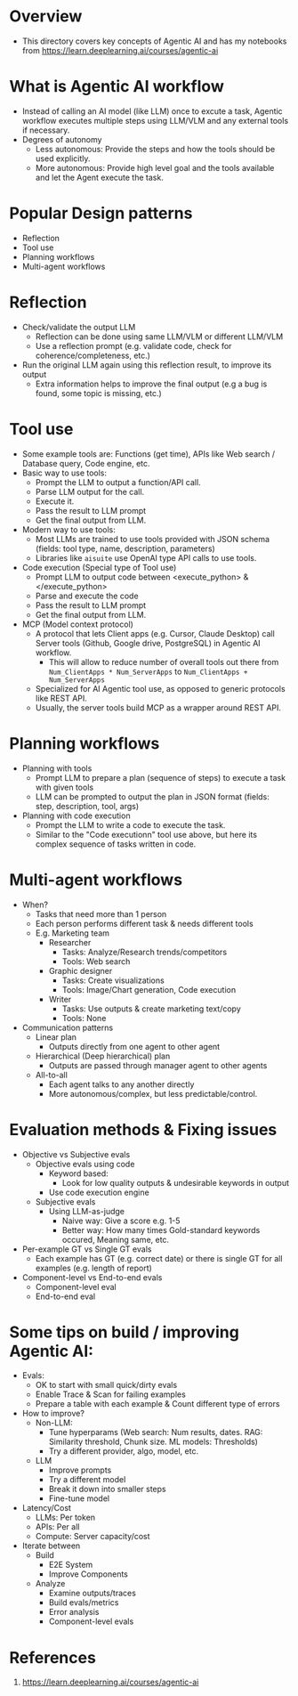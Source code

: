 # Overview
- This directory covers key concepts of Agentic AI and has my notebooks from https://learn.deeplearning.ai/courses/agentic-ai

# What is Agentic AI workflow
- Instead of calling an AI model (like LLM) once to excute a task, Agentic workflow executes multiple steps using LLM/VLM and any external tools if necessary.
- Degrees of autonomy
    - Less autonomous: Provide the steps and how the tools should be used explicitly.
    - More autonomous: Provide high level goal and the tools available and let the Agent execute the task.

# Popular Design patterns
- Reflection 
- Tool use
- Planning workflows
- Multi-agent workflows 

# Reflection 
- Check/validate the output LLM 
    - Reflection can be done using same LLM/VLM or different LLM/VLM
    - Use a reflection prompt (e.g. validate code, check for coherence/completeness, etc.)  
- Run the original LLM again using this reflection result, to improve its output
    - Extra information helps to improve the final output (e.g a bug is found, some topic is missing, etc.)

# Tool use
- Some example tools are: Functions (get time), APIs like Web search / Database query, Code engine, etc.
- Basic way to use tools:
    - Prompt the LLM to output a function/API call. 
    - Parse LLM output for the call.
    - Execute it. 
    - Pass the result to LLM prompt 
    - Get the final output from LLM.
- Modern way to use tools:
    - Most LLMs are trained to use tools provided with JSON schema (fields: tool type, name, description, parameters)
    - Libraries like `aisuite` use OpenAI type API calls to use tools.
- Code execution (Special type of Tool use)
    - Prompt LLM to output code between <execute_python> & </execute_python>
    - Parse and execute the code
    - Pass the result to LLM prompt 
    - Get the final output from LLM.
- MCP (Model context protocol)
    - A protocol that lets Client apps (e.g. Cursor, Claude Desktop) call Server tools (Github, Google drive, PostgreSQL) in Agentic AI workflow. 
        - This will allow to reduce number of overall tools out there from `Num_ClientApps * Num_ServerApps` to `Num_ClientApps + Num_ServerApps` 
    - Specialized for AI Agentic tool use, as opposed to generic protocols like REST API. 
    - Usually, the server tools build MCP as a wrapper around REST API.

# Planning workflows
- Planning with tools
    - Prompt LLM to prepare a plan (sequence of steps) to execute a task with given tools  
    - LLM can be prompted to output the plan in JSON format (fields: step, description, tool, args)
- Planning with code execution
    - Prompt the LLM to write a code to execute the task.
    - Similar to the "Code executionn" tool use above, but here its complex sequence of tasks written in code.

# Multi-agent workflows 
- When?
    - Tasks that need more than 1 person
    - Each person performs different task & needs different tools
    - E.g. Marketing team
        - Researcher
            - Tasks: Analyze/Research trends/competitors
            - Tools: Web search
        - Graphic designer
            - Tasks: Create visualizations
            - Tools: Image/Chart generation, Code execution
        - Writer
            - Tasks: Use outputs & create marketing text/copy
            - Tools: None
- Communication patterns
    - Linear plan
        - Outputs directly from one agent to other agent
    - Hierarchical (Deep hierarchical) plan
        - Outputs are passed through manager agent to other agents
    - All-to-all 
        - Each agent talks to any another directly
        - More autonomous/complex, but less predictable/control.

# Evaluation methods & Fixing issues
- Objective vs Subjective evals
    - Objective evals using code
        - Keyword based: 
            - Look for low quality outputs & undesirable keywords in output
        - Use code execution engine
    - Subjective evals
        - Using LLM-as-judge
            - Naive way: Give a score e.g. 1-5
            - Better way: How many times Gold-standard keywords occured, Meaning same, etc.
- Per-example GT vs Single GT evals
    - Each example has GT (e.g. correct date) or there is single GT for all examples (e.g. length of report)
- Component-level vs End-to-end evals 
    - Component-level eval
    - End-to-end eval

# Some tips on build / improving Agentic AI:
- Evals:
    - OK to start with small quick/dirty evals
    - Enable Trace & Scan for failing examples
    - Prepare a table with each example & Count different type of errors
- How to improve?
    - Non-LLM:
        - Tune hyperparams (Web search: Num results, dates. RAG: Similarity threshold, Chunk size. ML models: Thresholds)
        - Try a different provider, algo, model, etc.
    - LLM
        - Improve prompts
        - Try a different model
        - Break it down into smaller steps
        - Fine-tune model
- Latency/Cost
    - LLMs: Per token
    - APIs: Per all
    - Compute: Server capacity/cost
- Iterate between
    - Build
        - E2E System
        - Improve Components
    - Analyze
        - Examine outputs/traces
        - Build evals/metrics
        - Error analysis
        - Component-level evals


# References
1. https://learn.deeplearning.ai/courses/agentic-ai